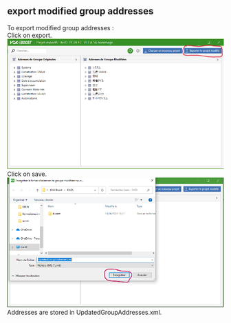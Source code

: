 ## export modified group addresses
To export modified group addresses :  
Click on export.
![export](pictures/1.PNG)  
Click on save.
![save](pictures/2.PNG)  
Addresses are stored in UpdatedGroupAddresses.xml.